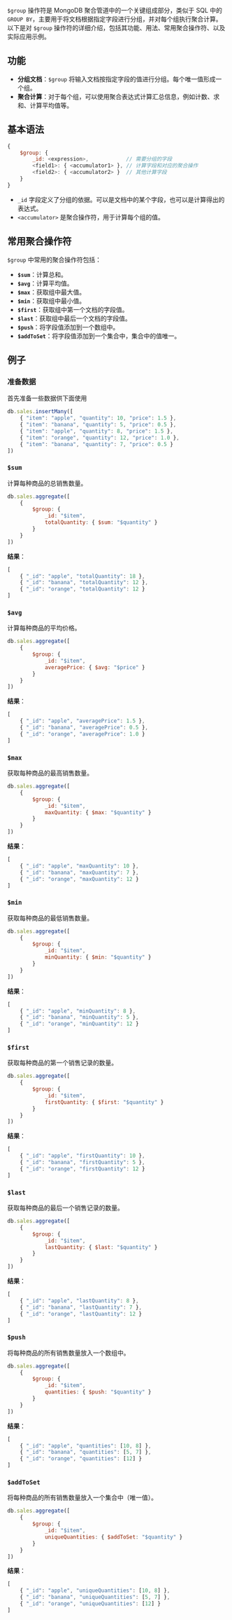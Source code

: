 `$group` 操作符是 MongoDB 聚合管道中的一个关键组成部分，类似于 SQL 中的 `GROUP BY`，主要用于将文档根据指定字段进行分组，并对每个组执行聚合计算。以下是对 `$group` 操作符的详细介绍，包括其功能、用法、常用聚合操作符、以及实际应用示例。

## 功能

- **分组文档**：`$group` 将输入文档按指定字段的值进行分组。每个唯一值形成一个组。
- **聚合计算**：对于每个组，可以使用聚合表达式计算汇总信息，例如计数、求和、计算平均值等。

## 基本语法

```javascript
{
    $group: {
        _id: <expression>,            // 需要分组的字段
        <field1>: { <accumulator1> }, // 计算字段和对应的聚合操作
        <field2>: { <accumulator2> }  // 其他计算字段
    }
}
```

- `_id` 字段定义了分组的依据。可以是文档中的某个字段，也可以是计算得出的表达式。
- `<accumulator>` 是聚合操作符，用于计算每个组的值。

## 常用聚合操作符

`$group` 中常用的聚合操作符包括：

- **`$sum`**：计算总和。
- **`$avg`**：计算平均值。
- **`$max`**：获取组中最大值。
- **`$min`**：获取组中最小值。
- **`$first`**：获取组中第一个文档的字段值。
- **`$last`**：获取组中最后一个文档的字段值。
- **`$push`**：将字段值添加到一个数组中。
- **`$addToSet`**：将字段值添加到一个集合中，集合中的值唯一。

## 例子

### 准备数据

首先准备一些数据供下面使用

```javascript
db.sales.insertMany([
	{ "item": "apple", "quantity": 10, "price": 1.5 },
	{ "item": "banana", "quantity": 5, "price": 0.5 },
	{ "item": "apple", "quantity": 8, "price": 1.5 },
	{ "item": "orange", "quantity": 12, "price": 1.0 },
	{ "item": "banana", "quantity": 7, "price": 0.5 }
])
```

### **`$sum`**

计算每种商品的总销售数量。

```javascript
db.sales.aggregate([
    {
        $group: {
            _id: "$item",
            totalQuantity: { $sum: "$quantity" }
        }
    }
])
```

**结果**：

```javascript
[
    { "_id": "apple", "totalQuantity": 18 },
    { "_id": "banana", "totalQuantity": 12 },
    { "_id": "orange", "totalQuantity": 12 }
]
```

### **`$avg`**

计算每种商品的平均价格。

```javascript
db.sales.aggregate([
    {
        $group: {
            _id: "$item",
            averagePrice: { $avg: "$price" }
        }
    }
])
```

**结果**：

```javascript
[
    { "_id": "apple", "averagePrice": 1.5 },
    { "_id": "banana", "averagePrice": 0.5 },
    { "_id": "orange", "averagePrice": 1.0 }
]
```

### **`$max`**

获取每种商品的最高销售数量。

```javascript
db.sales.aggregate([
    {
        $group: {
            _id: "$item",
            maxQuantity: { $max: "$quantity" }
        }
    }
])
```

**结果**：

```javascript
[
    { "_id": "apple", "maxQuantity": 10 },
    { "_id": "banana", "maxQuantity": 7 },
    { "_id": "orange", "maxQuantity": 12 }
]
```

### `$min`

获取每种商品的最低销售数量。

```javascript
db.sales.aggregate([
    {
        $group: {
            _id: "$item",
            minQuantity: { $min: "$quantity" }
        }
    }
])
```

**结果**：

```javascript
[
    { "_id": "apple", "minQuantity": 8 },
    { "_id": "banana", "minQuantity": 5 },
    { "_id": "orange", "minQuantity": 12 }
]
```

### `$first`

获取每种商品的第一个销售记录的数量。

```javascript
db.sales.aggregate([
    {
        $group: {
            _id: "$item",
            firstQuantity: { $first: "$quantity" }
        }
    }
])
```

**结果**：

```javascript
[
    { "_id": "apple", "firstQuantity": 10 },
    { "_id": "banana", "firstQuantity": 5 },
    { "_id": "orange", "firstQuantity": 12 }
]
```

### `$last`

获取每种商品的最后一个销售记录的数量。

```javascript
db.sales.aggregate([
    {
        $group: {
            _id: "$item",
            lastQuantity: { $last: "$quantity" }
        }
    }
])
```

**结果**：

```javascript
[
    { "_id": "apple", "lastQuantity": 8 },
    { "_id": "banana", "lastQuantity": 7 },
    { "_id": "orange", "lastQuantity": 12 }
]
```

### `$push`

将每种商品的所有销售数量放入一个数组中。

```javascript
db.sales.aggregate([
    {
        $group: {
            _id: "$item",
            quantities: { $push: "$quantity" }
        }
    }
])
```

**结果**：

```javascript
[
    { "_id": "apple", "quantities": [10, 8] },
    { "_id": "banana", "quantities": [5, 7] },
    { "_id": "orange", "quantities": [12] }
]
```

### `$addToSet`

将每种商品的所有销售数量放入一个集合中（唯一值）。

```javascript
db.sales.aggregate([
    {
        $group: {
            _id: "$item",
            uniqueQuantities: { $addToSet: "$quantity" }
        }
    }
])
```

**结果**：

```javascript
[
    { "_id": "apple", "uniqueQuantities": [10, 8] },
    { "_id": "banana", "uniqueQuantities": [5, 7] },
    { "_id": "orange", "uniqueQuantities": [12] }
]
```











